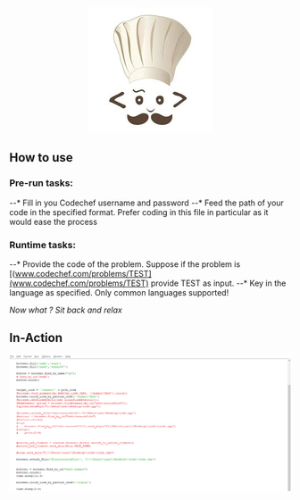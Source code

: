 <p align="center">
	<img src="https://github.com/monsij/CJudge_Automate/blob/master/Codechef/cc.jpg"/>
</p>

## How to use

### Pre-run tasks:

--* Fill in you Codechef username and password
--* Feed the path of your code in the specified format. Prefer coding in this file in particular as it would ease the process

### Runtime tasks:

--* Provide the code of the problem. Suppose if the problem is [(www.codechef.com/problems/TEST](www.codechef.com/problems/TEST) provide TEST as input.
--* Key in the language as specified. Only common languages supported!

 _Now what ? Sit back and relax_


## In-Action

![gif-image](https://github.com/monsij/CJudge_Automate/blob/master/Codechef/codechef.gif)
